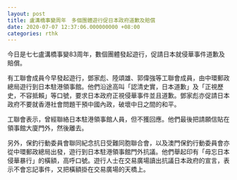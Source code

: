 ```yaml
---
layout: post
title: 盧溝橋事變周年　多個團體遊行促日本政府道歉及賠償
date: 2020-07-07 12:37:06.000000000 +08:00
categories: rthk
---
```


今日是七七盧溝橋事變83周年，數個團體發起遊行，促請日本就侵華事件道歉及賠償。

有工聯會成員今早發起遊行，鄧家彪、陸頌雄、郭偉強等工聯會成員，由中環郵政總局遊行到日本駐港領事館。他們沿途高叫「認清史實，日本道歉」及「正視歷史，不容抵賴」等口號，要求日本政府正視侵華事件並且道歉。鄧家彪亦促請日本政府不要就香港社會問題干預中國內政，破壞中日之間的和平。

工聯會表示，曾經聯絡日本駐港領事館人員，但不獲回應。他們最後把請願信貼在領事館大廈門外，然後離去。

另外，保釣行動委員會聯同紀念抗日受難同胞聯合會，以及澳門保釣行動委員會亦從中環郵政總局出發，遊行到日本駐港領事館門外抗議。他們舉起印有「毋忘日本侵華暴行」的橫額，高呼口號。遊行人士在交易廣場讀出抗議日本政府的宣言，表示不會忘記事件，又把橫額掛在交易廣場的天橋上。

